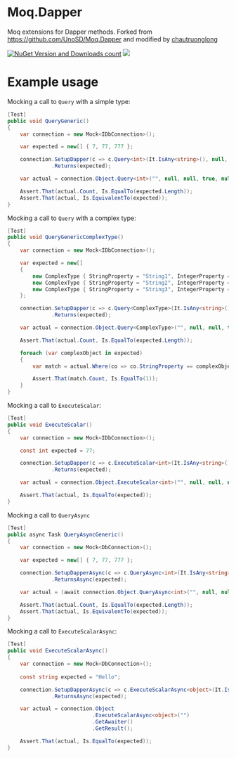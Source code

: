 # Moq.Dapper
Moq extensions for Dapper methods.
Forked from https://github.com/UnoSD/Moq.Dapper and modified by [chautruonglong](https://github.com/chautruonglong)

[![NuGet Version and Downloads count](https://buildstats.info/nuget/Moq.Dapper)](https://www.nuget.org/packages/Moq.Dapper)
[![](https://dev.azure.com/unosd/Moq.Dapper/_apis/build/status/Publish%20to%20NuGet)]()

# Example usage

Mocking a call to `Query` with a simple type:

```csharp
[Test]
public void QueryGeneric()
{
    var connection = new Mock<IDbConnection>();

    var expected = new[] { 7, 77, 777 };

    connection.SetupDapper(c => c.Query<int>(It.IsAny<string>(), null, null, true, null, null))
              .Returns(expected);

    var actual = connection.Object.Query<int>("", null, null, true, null, null).ToList();

    Assert.That(actual.Count, Is.EqualTo(expected.Length));
    Assert.That(actual, Is.EquivalentTo(expected));
}
```

Mocking a call to `Query` with a complex type:

```csharp
[Test]
public void QueryGenericComplexType()
{
    var connection = new Mock<IDbConnection>();

    var expected = new[]
    {
        new ComplexType { StringProperty = "String1", IntegerProperty = 7 },
        new ComplexType { StringProperty = "String2", IntegerProperty = 77 },
        new ComplexType { StringProperty = "String3", IntegerProperty = 777 }
    };

    connection.SetupDapper(c => c.Query<ComplexType>(It.IsAny<string>(), null, null, true, null, null))
              .Returns(expected);

    var actual = connection.Object.Query<ComplexType>("", null, null, true, null, null).ToList();

    Assert.That(actual.Count, Is.EqualTo(expected.Length));

    foreach (var complexObject in expected)
    {
        var match = actual.Where(co => co.StringProperty == complexObject.StringProperty && co.IntegerProperty == complexObject.IntegerProperty);

        Assert.That(match.Count, Is.EqualTo(1));
    }
}
```

Mocking a call to `ExecuteScalar`:

```csharp
[Test]
public void ExecuteScalar()
{
    var connection = new Mock<IDbConnection>();

    const int expected = 77;

    connection.SetupDapper(c => c.ExecuteScalar<int>(It.IsAny<string>(), null, null, null, null))
              .Returns(expected);

    var actual = connection.Object.ExecuteScalar<int>("", null, null, null);

    Assert.That(actual, Is.EqualTo(expected));
}
```

Mocking a call to `QueryAsync`

```csharp
[Test]
public async Task QueryAsyncGeneric()
{
    var connection = new Mock<DbConnection>();

    var expected = new[] { 7, 77, 777 };

    connection.SetupDapperAsync(c => c.QueryAsync<int>(It.IsAny<string>(), null, null, null, null))
              .ReturnsAsync(expected);

    var actual = (await connection.Object.QueryAsync<int>("", null, null, null, null)).ToList();

    Assert.That(actual.Count, Is.EqualTo(expected.Length));
    Assert.That(actual, Is.EquivalentTo(expected));
}
```

Mocking a call to `ExecuteScalarAsync`:

```csharp
[Test]
public void ExecuteScalarAsync()
{
    var connection = new Mock<DbConnection>();
    
    const string expected = "Hello";

    connection.SetupDapperAsync(c => c.ExecuteScalarAsync<object>(It.IsAny<string>(), null, null, null, null))
              .ReturnsAsync(expected);

    var actual = connection.Object
                           .ExecuteScalarAsync<object>("")
                           .GetAwaiter()
                           .GetResult();

    Assert.That(actual, Is.EqualTo(expected));
}
```
